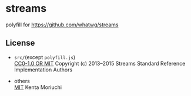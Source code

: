 # streams
polyfill for https://github.com/whatwg/streams

## License

* `src/`(except `polyfill.js`)  
[CC0-1.0 OR MIT](https://github.com/whatwg/streams/blob/master/reference-implementation/LICENSE.md) Copyright (c) 2013–2015 Streams Standard Reference Implementation Authors

* others  
[MIT](https://github.com/petamoriken/streams/blob/master/LICENSE) Kenta Moriuchi
